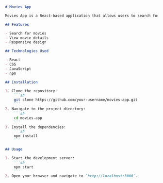 ```markdown
# Movies App

Movies App is a React-based application that allows users to search for and view information about movies.

## Features

- Search for movies
- View movie details
- Responsive design

## Technologies Used

- React
- CSS
- JavaScript
- npm

## Installation

1. Clone the repository:
    ```sh
    git clone https://github.com/your-username/movies-app.git
    ```
2. Navigate to the project directory:
    ```sh
    cd movies-app
    ```
3. Install the dependencies:
    ```sh
    npm install
    ```

## Usage

1. Start the development server:
    ```sh
    npm start
    ```
2. Open your browser and navigate to `http://localhost:3000`.

